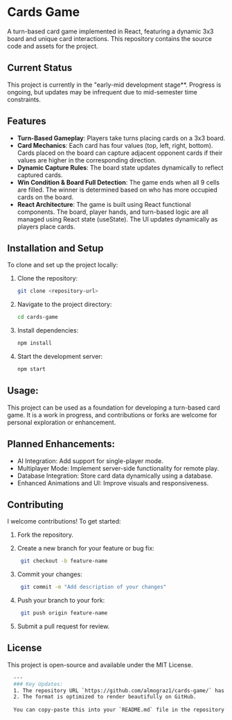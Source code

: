 # Cards Game

A turn-based card game implemented in React, featuring a dynamic 3x3 board and unique card interactions. This repository contains the source code and assets for the project.

## Current Status

This project is currently in the "early-mid development stage**. Progress is ongoing, but updates may be infrequent due to mid-semester time constraints.

## Features

- **Turn-Based Gameplay**: Players take turns placing cards on a 3x3 board. 
- **Card Mechanics**: Each card has four values (top, left, right, bottom). Cards placed on the board can capture adjacent opponent cards if their values are higher in the corresponding direction. 
- **Dynamic Capture Rules**: The board state updates dynamically to reflect captured cards.
- **Win Condition & Board Full Detection**: The game ends when all 9 cells are filled. The winner is determined based on who has more occupied cards on the board.
- **React Architecture**: The game is built using React functional components. The board, player hands, and turn-based logic are all managed using React state (useState). The UI updates dynamically as players place cards.

## Installation and Setup

To clone and set up the project locally:

1. Clone the repository:
   ```bash
   git clone <repository-url>
   
2. Navigate to the project directory:

   ```bash
   cd cards-game 

3. Install dependencies:

   ```bash
   npm install

4. Start the development server:

    ```bash
    npm start

## Usage:
This project can be used as a foundation for developing a turn-based card game.
It is a work in progress, and contributions or forks are welcome for personal exploration or enhancement.


## Planned Enhancements:
* AI Integration: Add support for single-player mode.
* Multiplayer Mode: Implement server-side functionality for remote play.
* Database Integration: Store card data dynamically using a database.
* Enhanced Animations and UI: Improve visuals and responsiveness.

## Contributing
I welcome contributions! To get started:

1. Fork the repository.

2. Create a new branch for your feature or bug fix:

   ```bash
    git checkout -b feature-name

3. Commit your changes:

   ```bash
    git commit -m "Add description of your changes"

4. Push your branch to your fork:

   ```bash
    git push origin feature-name

5. Submit a pull request for review.

## License
This project is open-source and available under the MIT License.

  ```bash
    ---
    ### Key Updates:
    1. The repository URL `https://github.com/almograz1/cards-game/` has been added to the cloning step.
    2. The format is optimized to render beautifully on GitHub.
    
    You can copy-paste this into your `README.md` file in the repository. Let me know if you need help with anything else!
